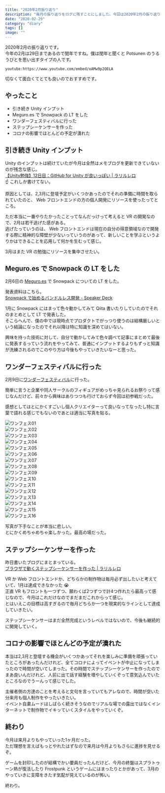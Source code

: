 ```yaml
---
title: "2020年2月振り返り"
description: "毎月の振り返りをログに残すことにしました。今回は2020年2月の振り返り。"
date: "2020-02-29"
category: "diary"
tags: []
image: ""
---
```


2020年2月の振り返りです。  
今年の2月は29日まであるので閏年ですね。僕は閏年と聞くと Potsunen のうるうびとを思い出すタイプの人です。

`youtube:https://www.youtube.com/embed/oAMw9p2QELA`

切なくて面白くてとても良いのでおすすめです。

## やったこと

- 引き続き Unity インプット
- Meguro.es で Snowpack の LT をした
- ワンダーフェスティバルに行った
- ステップシーケンサーを作った
- コロナの影響でほとんどの予定が潰れた

## 引き続き Unity インプット

Unity のインプットは続けていたが今月は全然はメモブログを更新できていないのが残念な感じ。  
[【Unity勉強】12日目：GitHub for Unity が良いっぽい | ラリルレロ](https://blog.nabeliwo.com/2020/02/unity-study-12/)  
:point_up: これしか書けてない。

原因としては、2,3月に登壇予定がいくつかあったのでそれの準備に時間を取られていたのと、 Web フロントエンドの方の個人開発にリソースを使ったってところ。

ただ本当に一番やりたかったことってなんだっけって考えると VR の開発なので、2月は若干逃げた感がある。  
逃げたっていうのは、 Web フロントエンドは現在の自分の得意領域なので開発する際に精神的な障壁が少ないっていうのがあって、新しいことを学ぶというよりかはできることを応用して何かを生むって感じ。

3月はまた VR の勉強にリソースを集中させたい。

## Meguro.es で Snowpack の LT をした

2月6日の [Meguro.es](https://meguroes.connpass.com/event/159506/) で Snowpack についての LT をした。

発表資料はこちら。  
[Snowpack で始めるバンドルレス開発 - Speaker Deck](https://speakerdeck.com/nabeliwo/about-snowpack)

1月に Snowpack にはまって色々動かしてみて Qiita 書いたりしていたのでそれのまとめとして LT で発表した。  
そこらへんで、僕の中では現時点でプロダクトでがっつり使うのは結構厳しいという結論になったのでそれ以降は特に知識を深めてはいない。

興味を持った技術に対して、自分で動かしてみて色々調べて記事にまとめて最後に発表するっていう流れをやってみて、普通にインプットするよりもずっと知識が洗練されるのでこのやり方は今後もやっていきたいなーと思った。

## ワンダーフェスティバルに行った

2月9日に[ワンダーフェスティバル](https://wonfes.jp/)に行った。

簡単に言うと企業や同人サークルのフィギュアがめっちゃ見られるお祭りって感じなんだけど、前々から興味はありつつも行けておらず今回は初参戦だった。

感想としてはとにかくすごいし個人クリエイターって良いなってなったし特に言葉で語れる感じでもないのであとは適当に写真を貼る。

![ワンフェス01](/images/post/2020/02/look-back-202002/01-min.jpg "ワンフェス01")  
![ワンフェス02](/images/post/2020/02/look-back-202002/02-min.jpg "ワンフェス02")  
![ワンフェス03](/images/post/2020/02/look-back-202002/03-min.jpg "ワンフェス03")  
![ワンフェス04](/images/post/2020/02/look-back-202002/04-min.jpg "ワンフェス04")  
![ワンフェス05](/images/post/2020/02/look-back-202002/05-min.jpg "ワンフェス05")  
![ワンフェス06](/images/post/2020/02/look-back-202002/06-min.jpg "ワンフェス06")  
![ワンフェス07](/images/post/2020/02/look-back-202002/07-min.jpg "ワンフェス07")  
![ワンフェス08](/images/post/2020/02/look-back-202002/08-min.jpg "ワンフェス08")  
![ワンフェス09](/images/post/2020/02/look-back-202002/09-min.jpg "ワンフェス09")  
![ワンフェス10](/images/post/2020/02/look-back-202002/10-min.jpg "ワンフェス10")  
![ワンフェス11](/images/post/2020/02/look-back-202002/11-min.jpg "ワンフェス11")  
![ワンフェス12](/images/post/2020/02/look-back-202002/12-min.jpg "ワンフェス12")  
![ワンフェス13](/images/post/2020/02/look-back-202002/13-min.jpg "ワンフェス13")  
![ワンフェス14](/images/post/2020/02/look-back-202002/14-min.jpg "ワンフェス14")  
![ワンフェス15](/images/post/2020/02/look-back-202002/15-min.jpg "ワンフェス15")  
![ワンフェス16](/images/post/2020/02/look-back-202002/16-min.jpg "ワンフェス16")

写真が下手なことが本当に悲しい。  
とにかくめちゃめちゃ楽しかった。最高の場だった。

## ステップシーケンサーを作った

昨日書いたブログにまとまっている。  
[ブラウザで動くステップシーケンサーを作った | ラリルレロ](https://blog.nabeliwo.com/2020/02/web-step-sequencer/)

VR か Web フロントエンドか、どちらかの制作物は毎月必ず出したいと考えていて、1月は達成できなかった :sob:  
正直 VR もフロントも一つずつ、願わくば2つずつで計4つ作れたら最高って感じなので、今月はこれだけなのでまだまだこれからって感じ。  
とはいえこの目標は高すぎるので毎月どちらか一つを現実的なラインとして達成していきたい。

ステップシーケンサーはまだ全然完成というレベルではないので、今後も継続的に開発していく。

## コロナの影響でほとんどの予定が潰れた

本当は2,3月と登壇する機会がいくつかあってそれを楽しみに準備を頑張っていたところがあったんだけれど、全てコロナによってイベントが中止になってしまったので時間が空いてしまった。その時間でステップシーケンサーを作ったのでまあ良いんだけれど、人前に出て話す経験を増やしていくぞって意気込んでいたところなのでうーんって感じでした。

主催者側の方達のことを考えると文句を言っていてもアレなので、時間が空いた分来月も個人制作をやったいきたい。  
イベント自粛ムードはしばらく続きそうなのでリアルな場での露出ではなくインターネットで制作物でイキッていくスタイルをやっていくぞ。

## 終わり

今月は来月よりもやっていった1ヶ月だった。  
ただ理想を言えばもっとやれたはずなので来月は今月よりもさらに進捗を見せるぞ。

ゲームを封印したのが結構でかい要員だったんだけど、今月の終盤はスプラトゥーン熱が復活したり Frostpunk というゲームにはまったりとかがあって、3月のやっていきに支障をきたす気配が見えているのが怖い。

終わり。
